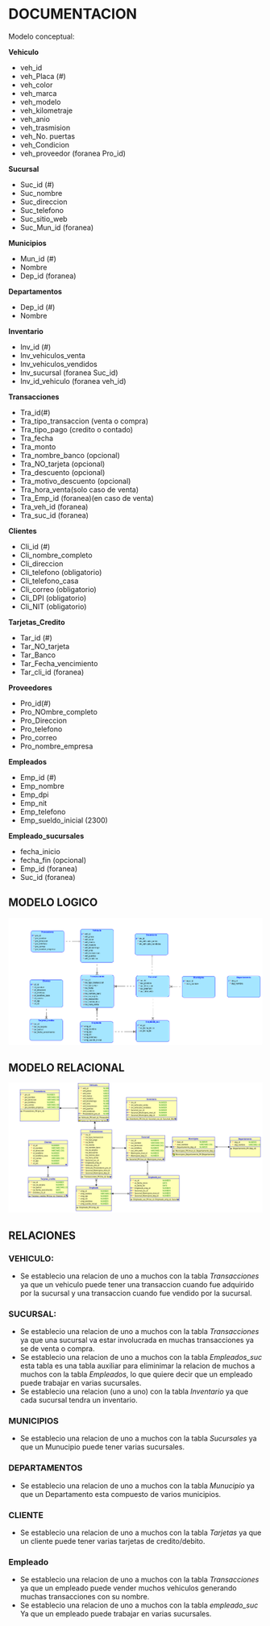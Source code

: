# DOCUMENTACION
Modelo conceptual: 

**Vehiculo**
- veh_id
- veh_Placa (#)
- veh_color
- veh_marca
- veh_modelo
- veh_kilometraje
- veh_anio
- veh_trasmision
- veh_No. puertas
- veh_Condicion
- veh_proveedor (foranea Pro_id)


**Sucursal**
- Suc_id (#)
- Suc_nombre
- Suc_direccion
- Suc_telefono
- Suc_sitio_web
- Suc_Mun_id (foranea)

**Municipios**
- Mun_id (#)
- Nombre
- Dep_id (foranea)

**Departamentos**
- Dep_id (#)
- Nombre

**Inventario**
- Inv_id (#)
- Inv_vehiculos_venta
- Inv_vehiculos_vendidos
- Inv_sucursal (foranea Suc_id)
- Inv_id_vehiculo (foranea veh_id)

**Transacciones**
- Tra_id(#)
- Tra_tipo_transaccion (venta o compra)
- Tra_tipo_pago (credito o contado)
- Tra_fecha
- Tra_monto
- Tra_nombre_banco (opcional)
- Tra_NO_tarjeta (opcional)
- Tra_descuento (opcional)
- Tra_motivo_descuento (opcional)
- Tra_hora_venta(solo caso de venta)
- Tra_Emp_id (foranea)(en caso de venta)
- Tra_veh_id (foranea)
- Tra_suc_id (foranea)


**Clientes**
- Cli_id (#)
- Cli_nombre_completo
- Cli_direccion
- Cli_telefono (obligatorio)
- Cli_telefono_casa
- Cli_correo  (obligatorio)
- Cli_DPI (obligatorio)
- Cli_NIT (obligatorio)

**Tarjetas_Credito**
- Tar_id (#)
- Tar_NO_tarjeta
- Tar_Banco
- Tar_Fecha_vencimiento
- Tar_cli_id (foranea)

**Proveedores**
- Pro_id(#)
- Pro_NOmbre_completo
- Pro_Direccion
- Pro_telefono
- Pro_correo
- Pro_nombre_empresa

**Empleados**
- Emp_id (#)
- Emp_nombre
- Emp_dpi
- Emp_nit
- Emp_telefono
- Emp_sueldo_inicial (2300)


**Empleado_sucursales**
- fecha_inicio
- fecha_fin (opcional)
- Emp_id (foranea)
- Suc_id (foranea)

## MODELO LOGICO
![ModeloLogico](Logical.png)
## MODELO RELACIONAL
![ModeloRelacional](Relational_1.png)

## RELACIONES
### VEHICULO:
* Se establecio una relacion de uno a muchos con la tabla *Transacciones* ya que un vehiculo puede tener una transaccion cuando fue adquirido por la sucursal y una transaccion cuando fue vendido por la sucursal.  
### SUCURSAL:
* Se establecio una relacion de uno a muchos con la tabla *Transacciones* ya que una sucursal va estar involucrada en muchas transacciones ya se de venta o compra. 
* Se establecio una relacion de uno a muchos con la tabla *Empleados_suc* esta tabla es una tabla auxiliar para eliminimar la relacion de muchos a muchos con la tabla *Empleados*, lo que quiere decir que un empleado puede trabajar en varias sucursales. 
* Se establecio una relacion (uno a uno) con la tabla *Inventario* ya que cada sucursal tendra un inventario. 

### MUNICIPIOS
* Se establecio una relacion de uno a muchos con la tabla *Sucursales* ya que un Munucipio puede tener varias sucursales. 

### DEPARTAMENTOS
* Se establecio una relacion de uno a muchos con la tabla *Munucipio* ya que un Departamento esta compuesto de varios municipios. 

### CLIENTE
* Se establecio una relacion de uno a muchos con la tabla *Tarjetas* ya que un cliente puede tener varias tarjetas de credito/debito. 

### Empleado 
* Se establecio una relacion de uno a muchos  con la tabla *Transacciones* ya que un empleado puede vender muchos vehiculos generando muchas transacciones con su nombre. 
* Se establecio una relacion de uno a muchos con la tabla *empleado_suc* Ya que un empleado puede trabajar en varias sucursales. 

